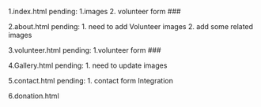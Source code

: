 1.index.html
    pending:
        1.images
        2. volunteer form   ###

2.about.html
    pending:
        1. need to add Volunteer images 
        2. add some related images

3.volunteer.html
    pending:
        1.volunteer form    ###

4.Gallery.html
    pending:
        1. need to update images

5.contact.html
    pending:
        1. contact form Integration

6.donation.html
        